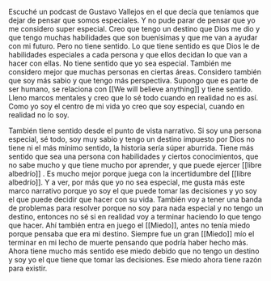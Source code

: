 Escuché un podcast de Gustavo Vallejos en el que decía que teníamos que dejar de pensar que somos especiales. Y no pude parar de pensar que yo me considero super especial. Creo que tengo un destino que Dios me dio y que tengo muchas habilidades que son buenísimas y que me van a ayudar con mi futuro. Pero no tiene sentido. Lo que tiene sentido es que Dios le de habilidades especiales a cada persona y que ellos decidan lo que van a hacer con ellas. No tiene sentido que yo sea especial. También me considero mejor que muchas personas en ciertas áreas. Considero también que soy más sabio y que tengo más perspectiva. Supongo que es parte de ser humano, se relaciona con [[We will believe anything]] y tiene sentido. Lleno marcos mentales y creo que lo sé todo cuando en realidad no es así. Como yo soy el centro de mi vida yo creo que soy especial, cuando en realidad no lo soy.

También tiene sentido desde el punto de vista narrativo. Si soy una persona especial, sé todo, soy muy sabio y tengo un destino impuesto por Dios no tiene ni el más mínimo sentido, la historia sería súper aburrida. Tiene más sentido que sea una persona con habilidades y ciertos conocimientos, que no sabe mucho y que tiene mucho por aprender, y que puede ejercer [[libre albedrío]] . Es mucho mejor porque juega con la incertidumbre del [[libre albedrío]]. Y a ver, por más que yo no sea especial, me gusta más este marco narrativo porque yo soy el que puede tomar las decisiones y yo soy el que puede decidir que hacer con su vida. También voy a tener una banda de problemas para resolver porque no soy para nada especial y no tengo un destino, entonces no sé si en realidad voy a terminar haciendo lo que tengo que hacer. Ahí también entra en juego el [[Miedo]], antes no tenía miedo porque pensaba que era mi destino. Siempre fue un gran [[Miedo]] mío el terminar en mi lecho de muerte pensando que podría haber hecho más. Ahora tiene mucho más sentido ese miedo debido que no tengo un destino y soy yo el que tiene que tomar las decisiones. Ese miedo ahora tiene razón para existir. 